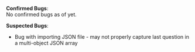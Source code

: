 **Confirmed Bugs**:  
No confirmed bugs as of yet.

**Suspected Bugs**:
- Bug with importing JSON file - may not properly capture last question in a multi-object JSON array

